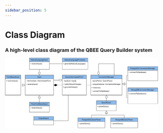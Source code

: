 ```yaml
---
sidebar_position: 5
---
```


# Class Diagram

### A high-level class diagram of the QBEE Query Builder system

![QBEE Class Diagram](./../../static/img/QBEEClassDiagram.svg)
